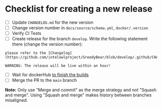# Checklist for creating a new release

- [ ] Update `CHANGELOG.md` for the new version
- [ ] Change version number in `docs/source/schema.yml`, `docker/.version`
- [ ] Verify CI Tests
- [ ] Create release for the branch `develop`.
Write the following statement there (change the version number):

```commandline
please refer to the [Changelog](https://github.com/intelowlproject/GreedyBear/blob/develop/.github/CHANGELOG.md#v102)

WARNING: The release will be live within an hour!
```
- [ ] Wait for dockerHub [to finish the builds](https://hub.docker.com/repository/docker/intelowlproject/greedybear)
- [ ] Merge the PR to the `main` branch

**Note:** Only use "Merge and commit" as the merge strategy and not "Squash and merge". Using "Squash and merge" makes history between branches misaligned.

